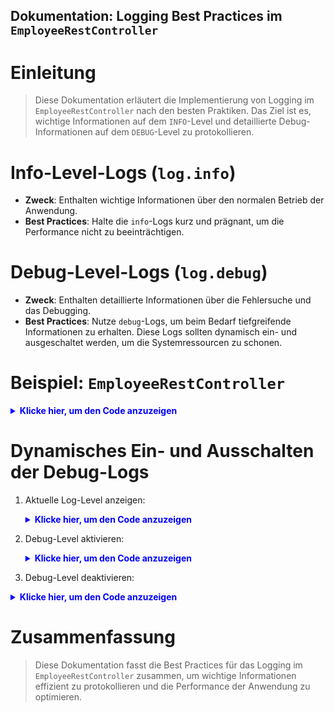 ## Dokumentation: Logging Best Practices im `EmployeeRestController`

# Einleitung
> Diese Dokumentation erläutert die Implementierung von Logging im `EmployeeRestController` nach den besten Praktiken.
> Das Ziel ist es, wichtige Informationen auf dem `INFO`-Level und detaillierte Debug-Informationen auf dem `DEBUG`-Level zu protokollieren.

# Info-Level-Logs (`log.info`)
- **Zweck**: Enthalten wichtige Informationen über den normalen Betrieb der Anwendung.
- **Best Practices**: Halte die `info`-Logs kurz und prägnant, um die Performance nicht zu beeinträchtigen.

# Debug-Level-Logs (`log.debug`)
- **Zweck**: Enthalten detaillierte Informationen über die Fehlersuche und das Debugging.
- **Best Practices**: Nutze `debug`-Logs, um beim Bedarf tiefgreifende Informationen zu erhalten. Diese Logs sollten dynamisch ein- und ausgeschaltet werden, um die Systemressourcen zu schonen.

# Beispiel: `EmployeeRestController`
<details>
<summary style="color: blue"><strong>Klicke hier, um den Code anzuzeigen</strong></summary>

```Java
    @GetMapping
    public ResponseEntity<APIResponse<Page<EmployeeResponseDTO>>> getAllEmployees(
            @RequestParam(value = "page", defaultValue = "0") int page,
            @RequestParam(value = "size", defaultValue = "10") int size,
            @RequestParam(value = "search", required = false) String search) {

        log.info("EmployeeRestController::getAllEmployees starting to fetch employees...");
        log.debug("EmployeeRestController::getAllEmployees request received - page: {}, size: {}, search: {}", page, size, search);

        Page<Employee> employeesPage;
        if (search != null && !search.isEmpty()) {
            log.info("Retrieving employees with pagination and Search query");
            log.debug("Retrieving employees with pagination and Search query - page: {}, size: {}, search: {}", page, size, search);
            employeesPage = employeeService.getEmployeesByFirstNameOrDepartment(search, page, size);
        } else {
            log.info("Retrieving employees with pagination");
            log.debug("Retrieving employees with pagination - page: {}, size: {}, search: {}", page, size, search);
            employeesPage = employeeService.getEmployeesWithPagination(page, size);
        }

        Page<EmployeeResponseDTO> employeeResponseDTOPage = employeesPage.map(ValueMapper::convertToResponseDTO);

        APIResponse<Page<EmployeeResponseDTO>> response = APIResponse
                .<Page<EmployeeResponseDTO>>builder()
                .status("success")
                .statusCode(HttpStatus.OK.value())
                .data(employeeResponseDTOPage)
                .build();

        log.info("Response successfully created.");
        log.debug("Response details: {}", response);
        return new ResponseEntity<>(response, HttpStatus.OK);
    }
```
</details>

# Dynamisches Ein- und Ausschalten der Debug-Logs
1. Aktuelle Log-Level anzeigen:
   <details>
   <summary style="color: blue"><strong>Klicke hier, um den Code anzuzeigen</strong></summary>

   ```Bash
   curl -X GET http://localhost:8080/actuator/loggers/edu.yacoubi.crm.controllers.api.EmployeeRestController

   ```
   </details>

2. Debug-Level aktivieren:
   <details>
   <summary style="color: blue"><strong>Klicke hier, um den Code anzuzeigen</strong></summary>

   ```Bash
   curl -i -X POST -H 'Content-Type: application/json' -d '{"configuredLevel":"DEBUG"}' http://localhost:8080/actuator/loggers/edu.yacoubi.crm.controllers.api.EmployeeRestController

   ```
   </details>

3. Debug-Level deaktivieren:
<details>
   <summary style="color: blue"><strong>Klicke hier, um den Code anzuzeigen</strong></summary>

   ```Bash
   curl -i -X POST -H 'Content-Type: application/json' -d '{"configuredLevel":"INFO"}' http://localhost:8080/actuator/loggers/edu.yacoubi.crm.controllers.api.EmployeeRestController

   ```
   </details>

# Zusammenfassung
> Diese Dokumentation fasst die Best Practices für das Logging im `EmployeeRestController` zusammen,
> um wichtige Informationen effizient zu protokollieren und die Performance der Anwendung zu optimieren.

